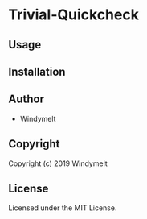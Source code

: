 # Trivial-Quickcheck

## Usage

## Installation

## Author

* Windymelt

## Copyright

Copyright (c) 2019 Windymelt

## License

Licensed under the MIT License.

